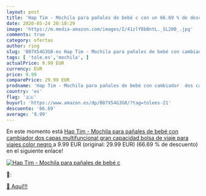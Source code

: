 ```yaml
---
layout: post
title: 'Hap Tim - Mochila para pañales de bebé c con un 66.69 % de descuento'
date: 2020-05-24 20:10:29
image: 'https://m.media-amazon.com/images/I/41zlY8bBntL._SL200_.jpg'
comments: true
category: ofertas
author: ring
slug: 'B07X54G3G8-es Hap Tim - Mochila para pañales de bebé con cambiador dos...'
tags: [ 'tole.es','mochila', ]
actualPrice: 9.99 EUR
currency: EUR
price: 9.99
comparePrice: 29.99 EUR
prodname: 'Hap Tim - Mochila para pañales de bebé con cambiador  dos capas  multifuncional  gran capacidad  bolsa de viaje para viajes  color negro '
country: 'es'
flag: '🇪🇸'
buyurl: 'https://www.amazon.es/dp/B07X54G3G8/?tag=tolees-21'
descuento: '66.69'
average: '9.99'
---
```


En este momento está [Hap Tim - Mochila para pañales de bebé con cambiador  dos capas  multifuncional  gran capacidad  bolsa de viaje para viajes  color negro ](https://www.amazon.es/dp/B07X54G3G8/?tag=tolees-21) a 9.99 EUR (original: 29.99 EUR) (66.69 %  de descuento) en el siguiente enlace!

[![Hap Tim - Mochila para pañales de bebé c](https://m.media-amazon.com/images/I/41zlY8bBntL._SL200_.jpg)](https://www.amazon.es/dp/B07X54G3G8/?tag=tolees-21)

🔎:


[🛒 Aquí!!!](https://www.amazon.es/dp/B07X54G3G8/?tag=tolees-21)
